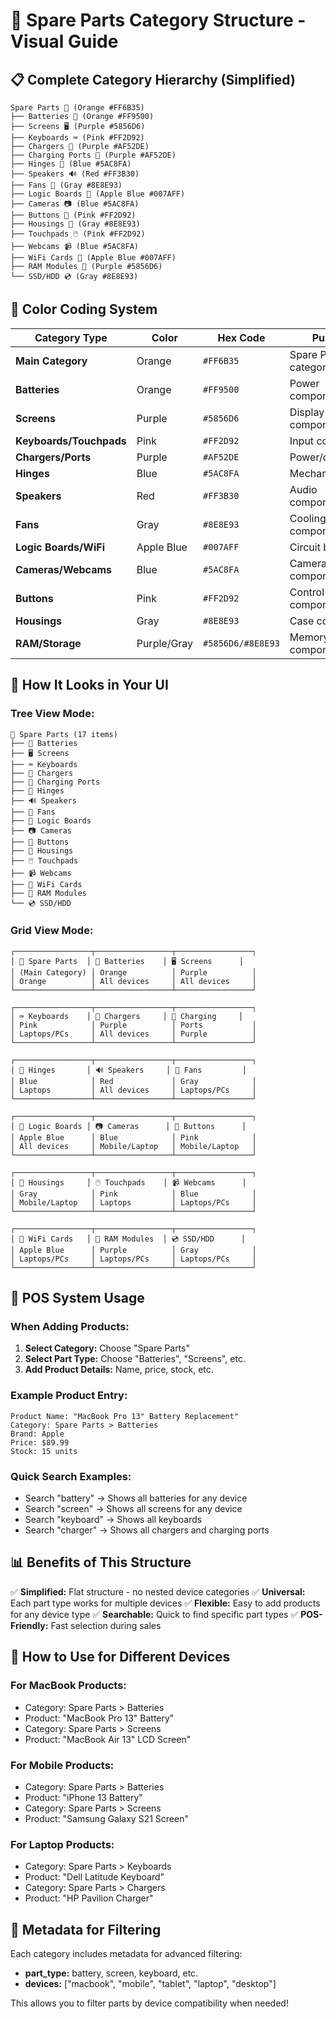 # 🔧 Spare Parts Category Structure - Visual Guide

## 📋 **Complete Category Hierarchy (Simplified)**

```
Spare Parts 🔧 (Orange #FF6B35)
├── Batteries 🔋 (Orange #FF9500)
├── Screens 🖥️ (Purple #5856D6)
├── Keyboards ⌨️ (Pink #FF2D92)
├── Chargers 🔌 (Purple #AF52DE)
├── Charging Ports 🔌 (Purple #AF52DE)
├── Hinges 🔗 (Blue #5AC8FA)
├── Speakers 🔊 (Red #FF3B30)
├── Fans 💨 (Gray #8E8E93)
├── Logic Boards 🔌 (Apple Blue #007AFF)
├── Cameras 📷 (Blue #5AC8FA)
├── Buttons 🔘 (Pink #FF2D92)
├── Housings 📱 (Gray #8E8E93)
├── Touchpads 🖱️ (Pink #FF2D92)
├── Webcams 📹 (Blue #5AC8FA)
├── WiFi Cards 📡 (Apple Blue #007AFF)
├── RAM Modules 💾 (Purple #5856D6)
└── SSD/HDD 💿 (Gray #8E8E93)
```

## 🎨 **Color Coding System**

| Category Type | Color | Hex Code | Purpose |
|---------------|-------|----------|---------|
| **Main Category** | Orange | `#FF6B35` | Spare Parts main category |
| **Batteries** | Orange | `#FF9500` | Power components |
| **Screens** | Purple | `#5856D6` | Display components |
| **Keyboards/Touchpads** | Pink | `#FF2D92` | Input components |
| **Chargers/Ports** | Purple | `#AF52DE` | Power/connection |
| **Hinges** | Blue | `#5AC8FA` | Mechanical parts |
| **Speakers** | Red | `#FF3B30` | Audio components |
| **Fans** | Gray | `#8E8E93` | Cooling components |
| **Logic Boards/WiFi** | Apple Blue | `#007AFF` | Circuit boards |
| **Cameras/Webcams** | Blue | `#5AC8FA` | Camera components |
| **Buttons** | Pink | `#FF2D92` | Control components |
| **Housings** | Gray | `#8E8E93` | Case components |
| **RAM/Storage** | Purple/Gray | `#5856D6/#8E8E93` | Memory components |

## 📱 **How It Looks in Your UI**

### **Tree View Mode:**
```
🔧 Spare Parts (17 items)
├── 🔋 Batteries
├── 🖥️ Screens
├── ⌨️ Keyboards
├── 🔌 Chargers
├── 🔌 Charging Ports
├── 🔗 Hinges
├── 🔊 Speakers
├── 💨 Fans
├── 🔌 Logic Boards
├── 📷 Cameras
├── 🔘 Buttons
├── 📱 Housings
├── 🖱️ Touchpads
├── 📹 Webcams
├── 📡 WiFi Cards
├── 💾 RAM Modules
└── 💿 SSD/HDD
```

### **Grid View Mode:**
```
┌─────────────────┬─────────────────┬─────────────────┐
│ 🔧 Spare Parts  │ 🔋 Batteries    │ 🖥️ Screens      │
│ (Main Category) │ Orange          │ Purple          │
│ Orange          │ All devices     │ All devices     │
└─────────────────┴─────────────────┴─────────────────┘

┌─────────────────┬─────────────────┬─────────────────┐
│ ⌨️ Keyboards    │ 🔌 Chargers     │ 🔌 Charging     │
│ Pink            │ Purple          │ Ports           │
│ Laptops/PCs     │ All devices     │ Purple          │
└─────────────────┴─────────────────┴─────────────────┘

┌─────────────────┬─────────────────┬─────────────────┐
│ 🔗 Hinges       │ 🔊 Speakers     │ 💨 Fans         │
│ Blue            │ Red             │ Gray            │
│ Laptops         │ All devices     │ Laptops/PCs     │
└─────────────────┴─────────────────┴─────────────────┘

┌─────────────────┬─────────────────┬─────────────────┐
│ 🔌 Logic Boards │ 📷 Cameras      │ 🔘 Buttons      │
│ Apple Blue      │ Blue            │ Pink            │
│ All devices     │ Mobile/Laptop   │ Mobile/Laptop   │
└─────────────────┴─────────────────┴─────────────────┘

┌─────────────────┬─────────────────┬─────────────────┐
│ 📱 Housings     │ 🖱️ Touchpads    │ 📹 Webcams      │
│ Gray            │ Pink            │ Blue            │
│ Mobile/Laptop   │ Laptops         │ Laptops/PCs     │
└─────────────────┴─────────────────┴─────────────────┘

┌─────────────────┬─────────────────┬─────────────────┐
│ 📡 WiFi Cards   │ 💾 RAM Modules  │ 💿 SSD/HDD      │
│ Apple Blue      │ Purple          │ Gray            │
│ Laptops/PCs     │ Laptops/PCs     │ Laptops/PCs     │
└─────────────────┴─────────────────┴─────────────────┘
```

## 🛒 **POS System Usage**

### **When Adding Products:**
1. **Select Category:** Choose "Spare Parts"
2. **Select Part Type:** Choose "Batteries", "Screens", etc.
3. **Add Product Details:** Name, price, stock, etc.

### **Example Product Entry:**
```
Product Name: "MacBook Pro 13" Battery Replacement"
Category: Spare Parts > Batteries
Brand: Apple
Price: $89.99
Stock: 15 units
```

### **Quick Search Examples:**
- Search "battery" → Shows all batteries for any device
- Search "screen" → Shows all screens for any device
- Search "keyboard" → Shows all keyboards
- Search "charger" → Shows all chargers and charging ports

## 📊 **Benefits of This Structure**

✅ **Simplified:** Flat structure - no nested device categories
✅ **Universal:** Each part type works for multiple devices
✅ **Flexible:** Easy to add products for any device type
✅ **Searchable:** Quick to find specific part types
✅ **POS-Friendly:** Fast selection during sales

## 🔄 **How to Use for Different Devices**

### **For MacBook Products:**
- Category: Spare Parts > Batteries
- Product: "MacBook Pro 13" Battery"
- Category: Spare Parts > Screens  
- Product: "MacBook Air 13" LCD Screen"

### **For Mobile Products:**
- Category: Spare Parts > Batteries
- Product: "iPhone 13 Battery"
- Category: Spare Parts > Screens
- Product: "Samsung Galaxy S21 Screen"

### **For Laptop Products:**
- Category: Spare Parts > Keyboards
- Product: "Dell Latitude Keyboard"
- Category: Spare Parts > Chargers
- Product: "HP Pavilion Charger"

## 🎯 **Metadata for Filtering**

Each category includes metadata for advanced filtering:
- **part_type:** battery, screen, keyboard, etc.
- **devices:** ["macbook", "mobile", "tablet", "laptop", "desktop"]

This allows you to filter parts by device compatibility when needed!
